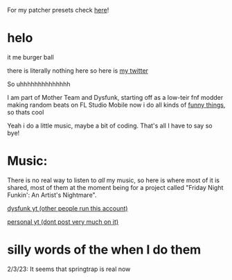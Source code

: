 For my patcher presets check [here](https://burgerballs.github.io/FL-StudioPatcherPresets)!

# helo

it me burger ball

there is literally nothing here so here is [my twitter](https://twitter.com/burgerballs9)

So uhhhhhhhhhhhhhh

I am part of Mother Team and Dysfunk, starting off as a low-teir fnf modder making random beats on FL Studio Mobile
now i do all kinds of [funny things](https://youtu.be/_HoHfeQNJfA), so thats cool

Yeah i do a little music, maybe a bit of coding. That's all I have to say so bye!

# Music:

There is no real way to listen to *all* my music, so here is where most of it is shared, most of them at the moment being for a project called "Friday Night Funkin': An Artist's Nightmare".

[dysfunk yt (other people run this account)](https://youtube.com/channel/UCF2zCRBCnj8wmLlFqbw6Y4g)

[personal yt (dont post very much on it)](https://youtube.com/channel/UC-66ZR4sxAgN9jJz65AXPpQ)

# silly words of the when I do them

2/3/23: It seems that springtrap is real now
